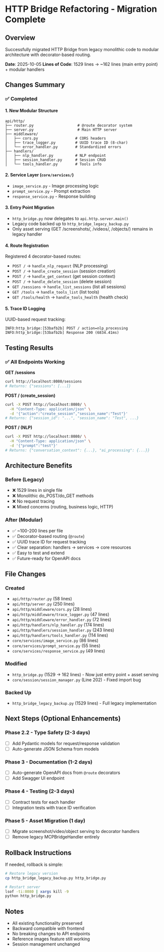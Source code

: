# HTTP Bridge Refactoring - Migration Complete

## Overview

Successfully migrated HTTP Bridge from legacy monolithic code to modular architecture with decorator-based routing.

**Date**: 2025-10-05
**Lines of Code**: 1529 lines → ~162 lines (main entry point) + modular handlers

## Changes Summary

### ✅ Completed

#### 1. **New Modular Structure**
```
api/http/
├── router.py                    # @route decorator system
├── server.py                    # Main HTTP server
├── middleware/
│   ├── cors.py                 # CORS headers
│   ├── trace_logger.py         # UUID trace ID (8-char)
│   └── error_handler.py        # Standardized errors
├── handlers/
│   ├── nlp_handler.py          # NLP endpoint
│   ├── session_handler.py      # Session CRUD
│   └── tools_handler.py        # Tools info
```

#### 2. **Service Layer** (`core/services/`)
- `image_service.py` - Image processing logic
- `prompt_service.py` - Prompt extraction
- `response_service.py` - Response building

#### 3. **Entry Point Migration**
- `http_bridge.py` now delegates to `api.http.server.main()`
- Legacy code backed up to `http_bridge_legacy_backup.py`
- Only asset serving (GET /screenshots/, /videos/, /objects/) remains in legacy handler

#### 4. **Route Registration**
Registered 4 decorator-based routes:
- `POST /` → `handle_nlp_request` (NLP processing)
- `POST /` → `handle_create_session` (session creation)
- `POST /` → `handle_get_context` (get session context)
- `POST /` → `handle_delete_session` (delete session)
- `GET /sessions` → `handle_list_sessions` (list all sessions)
- `GET /tools` → `handle_tools_list` (list tools)
- `GET /tools/health` → `handle_tools_health` (health check)

#### 5. **Trace ID Logging**
UUID-based request tracking:
```
INFO:http_bridge:[53bafb2b] POST / action=nlp_processing
INFO:http_bridge:[53bafb2b] Response 200 (6834.41ms)
```

## Testing Results

### ✅ All Endpoints Working

**GET /sessions**
```bash
curl http://localhost:8080/sessions
# Returns: {"sessions": [...]}
```

**POST / (create_session)**
```bash
curl -X POST http://localhost:8080/ \
  -H "Content-Type: application/json" \
  -d '{"action":"create_session","session_name":"Test"}'
# Returns: {"session_id": "...", "session_name": "Test", ...}
```

**POST / (NLP)**
```bash
curl -X POST http://localhost:8080/ \
  -H "Content-Type: application/json" \
  -d '{"prompt":"test"}'
# Returns: {"conversation_context": {...}, "ai_processing": {...}}
```

## Architecture Benefits

### Before (Legacy)
- ❌ 1529 lines in single file
- ❌ Monolithic do_POST/do_GET methods
- ❌ No request tracing
- ❌ Mixed concerns (routing, business logic, HTTP)

### After (Modular)
- ✅ ~100-200 lines per file
- ✅ Decorator-based routing (`@route`)
- ✅ UUID trace ID for request tracking
- ✅ Clear separation: handlers → services → core resources
- ✅ Easy to test and extend
- ✅ Future-ready for OpenAPI docs

## File Changes

### Created
- `api/http/router.py` (58 lines)
- `api/http/server.py` (250 lines)
- `api/http/middleware/cors.py` (28 lines)
- `api/http/middleware/trace_logger.py` (47 lines)
- `api/http/middleware/error_handler.py` (72 lines)
- `api/http/handlers/nlp_handler.py` (174 lines)
- `api/http/handlers/session_handler.py` (243 lines)
- `api/http/handlers/tools_handler.py` (114 lines)
- `core/services/image_service.py` (86 lines)
- `core/services/prompt_service.py` (55 lines)
- `core/services/response_service.py` (49 lines)

### Modified
- `http_bridge.py` (1529 → 162 lines) - Now just entry point + asset serving
- `core/session/session_manager.py` (Line 202) - Fixed import bug

### Backed Up
- `http_bridge_legacy_backup.py` (1529 lines) - Full legacy implementation

## Next Steps (Optional Enhancements)

### Phase 2.2 - Type Safety (2-3 days)
- [ ] Add Pydantic models for request/response validation
- [ ] Auto-generate JSON Schema from models

### Phase 3 - Documentation (1-2 days)
- [ ] Auto-generate OpenAPI docs from `@route` decorators
- [ ] Add Swagger UI endpoint

### Phase 4 - Testing (2-3 days)
- [ ] Contract tests for each handler
- [ ] Integration tests with trace ID verification

### Phase 5 - Asset Migration (1 day)
- [ ] Migrate screenshot/video/object serving to decorator handlers
- [ ] Remove legacy MCPBridgeHandler entirely

## Rollback Instructions

If needed, rollback is simple:

```bash
# Restore legacy version
cp http_bridge_legacy_backup.py http_bridge.py

# Restart server
lsof -ti:8080 | xargs kill -9
python http_bridge.py
```

## Notes

- All existing functionality preserved
- Backward compatible with frontend
- No breaking changes to API endpoints
- Reference images feature still working
- Session management unchanged
